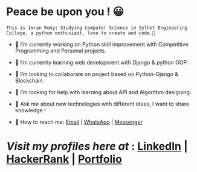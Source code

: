 # Peace be upon you ! 😀

```
This is Imran Rony; Studying Computer Science in Sylhet Engineering College, a python enthusiast, love to create and code.👋
```

- 🔭 I’m currently working on Python skill improvement with Competitive Programming and Personal projects.
- 🌱 I’m currently learning web development with Django & python OOP.
- 👯 I’m looking to collaborate on project based on Python-Django & Blockchain.
- 🤝 I’m looking for help with learning about API and Algorithm designing.
- 💬 Ask me about new technologies with different ideas, I want to share knowledge !

- 🤙 How to reach me:  [Email](mailto:imranrony687@gmail.com) |  [WhatsApp](https://sites.google.com/view/imranrony/contacts) | [Messenger](https://www.facebook.com/imran.rony.3591)

 # *Visit my profiles here at* :   [LinkedIn](https://www.linkedin.com/in/imran-rony-02711117b/)  |  [HackerRank](https://www.hackerrank.com/Morphin)  |  [Portfolio](https://sites.google.com/view/imranrony) 

